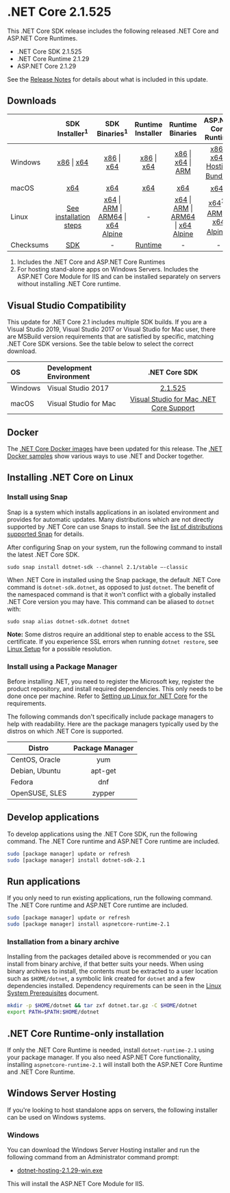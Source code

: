 # .NET Core 2.1.525

This .NET Core SDK release includes the following released .NET Core and ASP.NET Core Runtimes.

* .NET Core SDK 2.1.525
* .NET Core Runtime 2.1.29
* ASP.NET Core 2.1.29

See the [Release Notes](https://github.com/dotnet/core/blob/main/release-notes/2.1/2.1.29/2.1.29.md) for details about what is included in this update.

## Downloads

|           | SDK Installer<sup>1</sup>                        | SDK Binaries<sup>1</sup>                 | Runtime Installer                                        | Runtime Binaries                                 | ASP.NET Core Runtime           |
| --------- | :------------------------------------------:     | :----------------------:                 | :---------------------------:                            | :-------------------------:                      | :-----------------:            |
| Windows   | [x86][dotnet-sdk-win-x86.exe] \| [x64][dotnet-sdk-win-x64.exe] | [x86][dotnet-sdk-win-x86.zip] \| [x64][dotnet-sdk-win-x64.zip] | [x86][dotnet-runtime-win-x86.exe] \| [x64][dotnet-runtime-win-x64.exe] | [x86][dotnet-runtime-win-x86.zip] \| [x64][dotnet-runtime-win-x64.zip] \| [ARM][dotnet-runtime-win-arm.zip] | [x86][aspnetcore-runtime-win-x86.exe] \| [x64][aspnetcore-runtime-win-x64.exe] \| <br> [Hosting Bundle][dotnet-hosting-win.exe]<sup>2</sup> |
| macOS     | [x64][dotnet-sdk-osx-x64.pkg]  | [x64][dotnet-sdk-osx-x64.tar.gz]     | [x64][dotnet-runtime-osx-x64.pkg] | [x64][dotnet-runtime-osx-x64.tar.gz] | [x64][aspnetcore-runtime-osx-x64.tar.gz]<sup>1</sup>
| Linux     | [See installation steps][linux-setup]   | [x64][dotnet-sdk-linux-x64.tar.gz] \| [ARM][dotnet-sdk-linux-arm.tar.gz] \| [ARM64][dotnet-sdk-linux-arm64.tar.gz] \| [x64 Alpine][dotnet-sdk-linux-musl-x64.tar.gz] | - | [x64][dotnet-runtime-linux-x64.tar.gz] \| [ARM][dotnet-runtime-linux-arm.tar.gz] \| [ARM64][dotnet-runtime-linux-arm64.tar.gz] \| [x64 Alpine][dotnet-runtime-linux-musl-x64.tar.gz] | [x64][aspnetcore-runtime-linux-x64.tar.gz]<sup>1</sup>  \| [ARM][aspnetcore-runtime-linux-arm.tar.gz]<sup>1</sup> \| [x64 Alpine][aspnetcore-runtime-linux-musl-x64.tar.gz]<sup>1</sup>
| Checksums | [SDK][checksums-sdk]                             | -                                        | [Runtime][checksums-runtime]                             | - | - |


1. Includes the .NET Core and ASP.NET Core Runtimes
2. For hosting stand-alone apps on Windows Servers. Includes the ASP.NET Core Module for IIS and can be installed separately on servers without installing .NET Core runtime.

## Visual Studio Compatibility

This update for .NET Core 2.1 includes multiple SDK builds. If you are a Visual Studio 2019, Visual Studio 2017 or Visual Studio for Mac user, there are MSBuild version requirements that are satisfied by specific, matching .NET Core SDK versions. See the table below to select the correct download.

| OS | Development Environment | .NET Core SDK |
| :-- | :-- | :--: |
| Windows | Visual Studio 2017 | [2.1.525](2.1.29.md) |
| macOS | Visual Studio for Mac | [Visual Studio for Mac .NET Core Support](https://docs.microsoft.com/visualstudio/mac/net-core-support) |


## Docker

The [.NET Core Docker images](https://hub.docker.com/_/microsoft-dotnet) have been updated for this release. The [.NET Docker samples](https://github.com/dotnet/dotnet-docker/blob/main/samples/README.md) show various ways to use .NET and Docker together.

## Installing .NET Core on Linux

### Install using Snap

Snap is a system which installs applications in an isolated environment and provides for automatic updates. Many distributions which are not directly supported by .NET Core can use Snaps to install. See the [list of distributions supported Snap](https://docs.snapcraft.io/installing-snapd/6735) for details.

After configuring Snap on your system, run the following command to install the latest .NET Core SDK.

`sudo snap install dotnet-sdk --channel 2.1/stable –-classic`

When .NET Core in installed using the Snap package, the default .NET Core command is `dotnet-sdk.dotnet`, as opposed to just `dotnet`. The benefit of the namespaced command is that it won't conflict with a globally installed .NET Core version you may have. This command can be aliased to `dotnet` with:

`sudo snap alias dotnet-sdk.dotnet dotnet`

**Note:** Some distros require an additional step to enable access to the SSL certificate. If you experience SSL errors when running `dotnet restore`, see [Linux Setup](https://github.com/dotnet/core/blob/main/Documentation/linux-setup.md) for a possible resolution.

### Install using a Package Manager

Before installing .NET, you need to register the Microsoft key, register the product repository, and install required dependencies. This only needs to be done once per machine. Refer to [Setting up Linux for .NET Core][linux-setup] for the requirements.

The following commands don't specifically include package managers to help with readability. Here are the package managers typically used by the distros on which .NET Core is supported.

| Distro | Package Manager  |
| ---             | :----:  |
| CentOS, Oracle  | yum     |
| Debian, Ubuntu  | apt-get |
| Fedora          | dnf     |
| OpenSUSE, SLES  | zypper  |

## Develop applications

To develop applications using the .NET Core SDK, run the following command. The .NET Core runtime and ASP.NET Core runtime are included.

```bash
sudo [package manager] update or refresh
sudo [package manager] install dotnet-sdk-2.1
```

## Run applications

If you only need to run existing applications, run the following command. The .NET Core runtime and ASP.NET Core runtime are included.

```bash
sudo [package manager] update or refresh
sudo [package manager] install aspnetcore-runtime-2.1
```

### Installation from a binary archive

Installing from the packages detailed above is recommended or you can install from binary archive, if that better suits your needs. When using binary archives to install, the contents must be extracted to a user location such as `$HOME/dotnet`, a symbolic link created for `dotnet` and a few dependencies installed. Dependency requirements can be seen in the [Linux System Prerequisites](https://github.com/dotnet/core/blob/main/Documentation/linux-prereqs.md) document.

```bash
mkdir -p $HOME/dotnet && tar zxf dotnet.tar.gz -C $HOME/dotnet
export PATH=$PATH:$HOME/dotnet
```

## .NET Core Runtime-only installation

If only the .NET Core Runtime is needed, install `dotnet-runtime-2.1` using your package manager. If you also need ASP.NET Core functionality, installing `aspnetcore-runtime-2.1` will install both the ASP.NET Core Runtime and .NET Core Runtime.

## Windows Server Hosting

If you're looking to host standalone apps on servers, the following installer can be used on Windows systems.

### Windows

You can download the Windows Server Hosting installer and run the following command from an Administrator command prompt:

* [dotnet-hosting-2.1.29-win.exe][dotnet-hosting-win.exe]

This will install the ASP.NET Core Module for IIS.

[blob-runtime]: https://dotnetcli.blob.core.windows.net/dotnet/Runtime/
[blob-sdk]: https://dotnetcli.blob.core.windows.net/dotnet/Sdk/
[release-notes]: https://github.com/dotnet/core/blob/main/release-notes/2.1/2.1.29/2.1.29.md

[checksums-runtime]: https://dotnetcli.blob.core.windows.net/dotnet/checksums/2.1.29-sha.txt
[checksums-sdk]: https://dotnetcli.blob.core.windows.net/dotnet/checksums/2.1.29-sha.txt

[linux-install]: https://docs.microsoft.com/dotnet/core/install/linux
[linux-setup]: https://docs.microsoft.com/dotnet/core/install/linux


[//]: # ( Runtime 2.1.29)
[dotnet-runtime-linux-arm.tar.gz]: https://download.visualstudio.microsoft.com/download/pr/79a1a90b-2881-43af-96c4-4dadc5706db1/b3f3e9ff2b5449d860d87139d93888e3/dotnet-runtime-2.1.29-linux-arm.tar.gz
[dotnet-runtime-linux-arm64.tar.gz]: https://download.visualstudio.microsoft.com/download/pr/a2e4faad-ee1c-40ad-a620-db44d79cf4af/8e47522aa8c04f7e5764d2ce46e5b228/dotnet-runtime-2.1.29-linux-arm64.tar.gz
[dotnet-runtime-linux-musl-x64.tar.gz]: https://download.visualstudio.microsoft.com/download/pr/bd4dd6d0-3711-49b2-956e-2acb601a3307/b2b521d442b08ba49e794c0a6797d551/dotnet-runtime-2.1.29-linux-musl-x64.tar.gz
[dotnet-runtime-linux-x64.tar.gz]: https://download.visualstudio.microsoft.com/download/pr/4711027f-711a-4762-8892-6fe1e6082e31/40f6b6e973ace3f14d925e25074397a0/dotnet-runtime-2.1.29-linux-x64.tar.gz
[dotnet-runtime-osx-x64.pkg]: https://download.visualstudio.microsoft.com/download/pr/577af989-e3a2-4142-811b-42d657b47a93/affdcb04ac15dfddc3a3a183e8d7cc5e/dotnet-runtime-2.1.29-osx-x64.pkg
[dotnet-runtime-osx-x64.tar.gz]: https://download.visualstudio.microsoft.com/download/pr/b26ce75c-f004-4259-961b-eb4c29dd6fea/2bc156a4a2f01e32aa72c896fe5ff982/dotnet-runtime-2.1.29-osx-x64.tar.gz
[dotnet-runtime-win-arm.zip]: https://download.visualstudio.microsoft.com/download/pr/b1b2eac8-99ed-40ec-a53e-8d4832b216dc/6d00b927ddff39e0b1347e3861f6290c/dotnet-runtime-2.1.29-win-arm.zip
[dotnet-runtime-win-x64.exe]: https://download.visualstudio.microsoft.com/download/pr/c9e5b893-29fe-4323-92dc-e4c24fc83560/f0f5d1b6f1182dbc73ce05d5b080e73e/dotnet-runtime-2.1.29-win-x64.exe
[dotnet-runtime-win-x64.zip]: https://download.visualstudio.microsoft.com/download/pr/f734335a-5544-4a19-b4e7-a7e47a78fcb6/3ab636c8f92d32d3271902e3e3be7d41/dotnet-runtime-2.1.29-win-x64.zip
[dotnet-runtime-win-x86.exe]: https://download.visualstudio.microsoft.com/download/pr/64f2b136-6214-4230-b634-6aeaa55b971f/7dee9174cbc53a85760dfdf860f5d7e1/dotnet-runtime-2.1.29-win-x86.exe
[dotnet-runtime-win-x86.zip]: https://download.visualstudio.microsoft.com/download/pr/3760fcb8-e4e8-4fb3-85cc-63b9068896bd/8f5a75a625db09ef0be194677efe7a5d/dotnet-runtime-2.1.29-win-x86.zip

[//]: # ( ASP 2.1.29)
[aspnetcore-runtime-linux-arm.tar.gz]: https://download.visualstudio.microsoft.com/download/pr/f8aecd9f-8def-403a-b5d9-8b93644eccbf/e0eb92a0f1034c2999afda200a7319fd/aspnetcore-runtime-2.1.29-linux-arm.tar.gz
[aspnetcore-runtime-linux-musl-x64.tar.gz]: https://download.visualstudio.microsoft.com/download/pr/74692878-5518-4c11-9086-cd8b104cdca0/0cb1b776df2495f19bb8486240d7bbb9/aspnetcore-runtime-2.1.29-linux-musl-x64.tar.gz
[aspnetcore-runtime-linux-x64.tar.gz]: https://download.visualstudio.microsoft.com/download/pr/5d7cfd65-4f71-46e8-b05b-d7ff8d0daa00/0f21d9c66047f10d385ce15935116506/aspnetcore-runtime-2.1.29-linux-x64.tar.gz
[aspnetcore-runtime-osx-x64.tar.gz]: https://download.visualstudio.microsoft.com/download/pr/63e2b345-e838-445d-8eac-11612b4216d7/4eeb0750fdaa48591c8ef91a01fac049/aspnetcore-runtime-2.1.29-osx-x64.tar.gz
[aspnetcore-runtime-win-x64.exe]: https://download.visualstudio.microsoft.com/download/pr/ee15804c-341f-47a5-bdf8-216751c0830e/39bb732165910d1bd2cf9615b3c6acda/aspnetcore-runtime-2.1.29-win-x64.exe
[aspnetcore-runtime-win-x64.zip]: https://download.visualstudio.microsoft.com/download/pr/fb930e07-46de-473f-b69e-74f600b61d16/048aad79a806ac3ca6a3721920170d81/aspnetcore-runtime-2.1.29-win-x64.zip
[aspnetcore-runtime-win-x86.exe]: https://download.visualstudio.microsoft.com/download/pr/e8ffac0f-7236-4257-be2e-6ca8a2f1bb3c/d556ddabc2c98cdbf8e6dcacab3d0aa8/aspnetcore-runtime-2.1.29-win-x86.exe
[aspnetcore-runtime-win-x86.zip]: https://download.visualstudio.microsoft.com/download/pr/a7a76776-5197-447e-88ed-960ce4d82c48/dacd7091d0ef677b757f1455c7d88be9/aspnetcore-runtime-2.1.29-win-x86.zip
[dotnet-hosting-win.exe]: https://download.visualstudio.microsoft.com/download/pr/109ce9a7-02c8-4e3a-a59b-0314cb2ea404/83ec4ae63ecb192f72741bba8c783974/dotnet-hosting-2.1.29-win.exe

[//]: # ( SDK 2.1.525)
[dotnet-sdk-linux-arm.tar.gz]: https://download.visualstudio.microsoft.com/download/pr/6c4180a8-f509-4b5b-ba30-fe6d23705f2e/ec3d0bf5ce16ba07a7c72afbadcbd8c3/dotnet-sdk-2.1.525-linux-arm.tar.gz
[dotnet-sdk-linux-arm64.tar.gz]: https://download.visualstudio.microsoft.com/download/pr/a9997af8-4ab9-4c77-8e0d-7d9cee1dec03/599b9cfc3f6736dd05e70e16fb9b47d0/dotnet-sdk-2.1.525-linux-arm64.tar.gz
[dotnet-sdk-linux-musl-x64.tar.gz]: https://download.visualstudio.microsoft.com/download/pr/65adee8a-d7cc-4b09-98cf-154a7f4d530b/42531651d7d0342591bcd3dbcc20ae3d/dotnet-sdk-2.1.525-linux-musl-x64.tar.gz
[dotnet-sdk-linux-x64.tar.gz]: https://download.visualstudio.microsoft.com/download/pr/a70b0892-4a65-44ec-a7b6-ddeebf2ba4a7/445abe7bed4f40f3a07d288c1f653a58/dotnet-sdk-2.1.525-linux-x64.tar.gz
[dotnet-sdk-osx-x64.pkg]: https://download.visualstudio.microsoft.com/download/pr/0e1dbeb6-f56a-4468-b674-cefd14a85802/0f151c975d1a9905b48d01acd69e5115/dotnet-sdk-2.1.525-osx-x64.pkg
[dotnet-sdk-osx-x64.tar.gz]: https://download.visualstudio.microsoft.com/download/pr/31b08526-0590-4248-89ac-9be58d63130e/ab58d7cb70279639b9d4164bfd3ac8a4/dotnet-sdk-2.1.525-osx-x64.tar.gz
[dotnet-sdk-win-x64.exe]: https://download.visualstudio.microsoft.com/download/pr/d0e45212-e531-48d1-a8ed-8ae60538fe11/8054d545de2a2ec436012e6686725929/dotnet-sdk-2.1.525-win-x64.exe
[dotnet-sdk-win-x64.zip]: https://download.visualstudio.microsoft.com/download/pr/594d5700-8d45-49e2-b538-8e914e450709/9df470a5ab5360b37b05de9d5e697761/dotnet-sdk-2.1.525-win-x64.zip
[dotnet-sdk-win-x86.exe]: https://download.visualstudio.microsoft.com/download/pr/35265c99-37cc-4a6e-b8da-e3bb5791790b/4273944df0aa016ad6b5100390f68ab0/dotnet-sdk-2.1.525-win-x86.exe
[dotnet-sdk-win-x86.zip]: https://download.visualstudio.microsoft.com/download/pr/5875b7d7-83bf-4e07-9aa6-dc37e1e43384/b2f189f724e82110fff35aac27fa2bb6/dotnet-sdk-2.1.525-win-x86.zip
